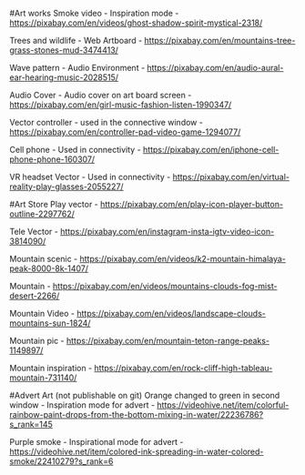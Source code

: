 #Art works
Smoke video - Inspiration mode - https://pixabay.com/en/videos/ghost-shadow-spirit-mystical-2318/

Trees and wildlife - Web Artboard - https://pixabay.com/en/mountains-tree-grass-stones-mud-3474413/

Wave pattern - Audio Environment - https://pixabay.com/en/audio-aural-ear-hearing-music-2028515/

Audio Cover - Audio cover on art board screen - https://pixabay.com/en/girl-music-fashion-listen-1990347/

Vector controller - used in the connective window - https://pixabay.com/en/controller-pad-video-game-1294077/

Cell phone - Used in connectivity - https://pixabay.com/en/iphone-cell-phone-phone-160307/

VR headset Vector - Used in connectivity - https://pixabay.com/en/virtual-reality-play-glasses-2055227/

#Art Store
Play vector - https://pixabay.com/en/play-icon-player-button-outline-2297762/

Tele Vector - https://pixabay.com/en/instagram-insta-igtv-video-icon-3814090/

Mountain scenic - https://pixabay.com/en/videos/k2-mountain-himalaya-peak-8000-8k-1407/

Mountain - https://pixabay.com/en/videos/mountains-clouds-fog-mist-desert-2266/

Mountain Video - https://pixabay.com/en/videos/landscape-clouds-mountains-sun-1824/

Mountain pic - https://pixabay.com/en/mountain-teton-range-peaks-1149897/

Mountain inspiration - https://pixabay.com/en/rock-cliff-high-tableau-mountain-731140/

#Advert Art (not publishable on git)
Orange changed to green in second window - Inspiration mode for advert - https://videohive.net/item/colorful-rainbow-paint-drops-from-the-bottom-mixing-in-water/22236786?s_rank=145

Purple smoke - Inspirational mode for advert - https://videohive.net/item/colored-ink-spreading-in-water-colored-smoke/22410279?s_rank=6
